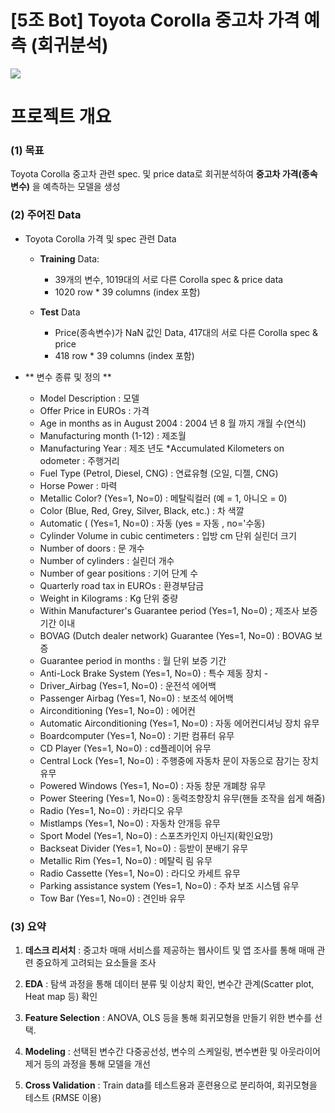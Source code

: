 # [5조 Bot] Toyota Corolla 중고차 가격 예측 (회귀분석)

<img src = 'https://www.toyota.co.nz/api/image/vehicle/380/040/'>

# 프로젝트 개요

### (1) 목표 
Toyota Corolla 중고차 관련 spec. 및 price data로  회귀분석하여 **중고차 가격(종속변수)** 을 예측하는 모델을 생성

### (2) 주어진 Data

* Toyota Corolla 가격 및 spec 관련 Data
    * **Training** Data: 
        * 39개의 변수, 1019대의 서로 다른 Corolla spec & price data
        * 1020 row * 39 columns (index 포함)
        
    * **Test** Data
        * Price(종속변수)가 NaN 값인 Data, 417대의 서로 다른 Corolla spec & price
        * 418 row * 39 columns (index 포함)
    

* ** 변수 종류 및 정의 **
    * Model Description : 모델
    * Offer Price in EUROs : 가격
    * Age in months as in August 2004 : 2004 년 8 월 까지 개월 수(연식)
    * Manufacturing month (1-12) : 제조월
    * Manufacturing Year : 제조 년도
    *Accumulated Kilometers on odometer : 주행거리
    * Fuel Type (Petrol, Diesel, CNG) : 연료유형 (오일, 디젤, CNG)
    * Horse Power : 마력
    * Metallic Color? (Yes=1, No=0) : 메탈릭컬러 (예 = 1, 아니오 = 0)
    * Color (Blue, Red, Grey, Silver, Black, etc.) : 차 색깔
    * Automatic ( (Yes=1, No=0) : 자동 (yes = 자동 , no='수동)
    * Cylinder Volume in cubic centimeters : 입방 cm 단위 실린더 크기
    * Number of doors : 문 개수
    * Number of cylinders : 실린더 개수
    * Number of gear positions : 기어 단계 수
    * Quarterly road tax in EUROs : 환경부담금
    * Weight in Kilograms : Kg 단위 중량
    * Within Manufacturer's Guarantee period (Yes=1, No=0) ; 제조사 보증기간 이내
    * BOVAG (Dutch dealer network) Guarantee (Yes=1, No=0) : BOVAG 보증
    * Guarantee period in months : 월 단위 보증 기간
    * Anti-Lock Brake System (Yes=1, No=0) : 특수 제동 장치 -
    * Driver_Airbag (Yes=1, No=0) : 운전석 에어백
    * Passenger Airbag (Yes=1, No=0) : 보조석 에어백
    * Airconditioning (Yes=1, No=0) : 에어컨
    * Automatic Airconditioning (Yes=1, No=0) : 자동 에어컨디셔닝 장치 유무
    * Boardcomputer (Yes=1, No=0) : 기판 컴퓨터 유무
    * CD Player (Yes=1, No=0) : cd플레이어 유무
    * Central Lock (Yes=1, No=0) : 주행중에 자동차 문이 자동으로 잠기는 장치 유무
    * Powered Windows (Yes=1, No=0) : 자동 창문 개폐창 유무
    * Power Steering (Yes=1, No=0) : 동력조향장치 유무(핸들 조작을 쉽게 해줌)
    * Radio (Yes=1, No=0) : 카라디오 유무
    * Mistlamps (Yes=1, No=0) : 자동차 안개등 유무
    * Sport Model (Yes=1, No=0) : 스포츠카인지 아닌지(확인요망)
    * Backseat Divider (Yes=1, No=0) : 등받이 분배기 유무
    * Metallic Rim (Yes=1, No=0) : 메탈릭 림 유무
    * Radio Cassette (Yes=1, No=0) : 라디오 카세트 유무
    * Parking assistance system (Yes=1, No=0) : 주차 보조 시스템 유무
    * Tow Bar (Yes=1, No=0) : 견인바 유무
    
### (3) 요약

1) **데스크 리서치**
   : 중고차 매매 서비스를 제공하는 웹사이트 및 앱 조사를 통해 매매 관련 중요하게 고려되는 요소들을 조사
    
2) **EDA** 
   : 탐색 과정을 통해 데이터 분류 및 이상치 확인, 변수간 관계(Scatter plot, Heat map 등) 확인 

3) **Feature Selection**
   : ANOVA, OLS 등을 통해 회귀모형을 만들기 위한 변수를 선택. 

4) **Modeling**
   : 선택된 변수간 다중공선성, 변수의 스케일링, 변수변환 및 아웃라이어 제거 등의 과정을 통해 모델을 개선

5) **Cross Validation**
   : Train data를 테스트용과 훈련용으로 분리하여, 회귀모형을 테스트 (RMSE 이용)
